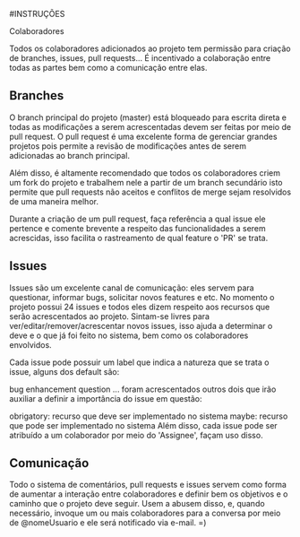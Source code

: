 #INSTRUÇÕES

Colaboradores

Todos os colaboradores adicionados ao projeto tem permissão para criação de branches, issues, pull requests...
É incentivado a colaboração entre todas as partes bem como a comunicação entre elas.

## Branches

O branch principal do projeto (master) está bloqueado para escrita direta e todas as modificações a serem acrescentadas
devem ser feitas por meio de pull request. O pull request é uma excelente forma de gerenciar grandes projetos pois permite
a revisão de modificações antes de serem adicionadas ao branch principal.

Além disso, é altamente recomendado que todos os colaboradores criem um fork do projeto e trabalhem nele a partir de um branch
secundário isto permite que pull requests não aceitos e conflitos de merge sejam resolvidos de uma maneira melhor.

Durante a criação de um pull request, faça referência a qual issue ele pertence e comente brevente a respeito das funcionalidades
a serem acrescidas, isso facilita o rastreamento de qual feature o 'PR' se trata.

## Issues

Issues são um excelente canal de comunicação: eles servem para questionar, informar bugs, solicitar novos features e etc.
No momento o projeto possui 24 issues e todos eles dizem respeito aos recursos que serão acrescentados ao projeto.
Sintam-se livres para ver/editar/remover/acrescentar novos issues, isso ajuda a determinar o deve e o que já foi feito no sistema,
bem como os colaboradores envolvidos.

Cada issue pode possuir um label que indica a natureza que se trata o issue, alguns dos default são:

bug
enhancement
question ...
foram acrescentados outros dois que irão auxiliar a definir a importância do issue em questão:

obrigatory: recurso que deve ser implementado no sistema
maybe: recurso que pode ser implementado no sistema
Além disso, cada issue pode ser atribuído a um colaborador por meio do 'Assignee', façam uso disso.

## Comunicação

Todo o sistema de comentários, pull requests e issues servem como forma de aumentar a interação entre colaboradores
e definir bem os objetivos e o caminho que o projeto deve seguir. Usem a abusem disso, e, quando necessário,
invoque um ou mais colaboradores para a conversa por meio de @nomeUsuario e ele será notificado via e-mail. =)
